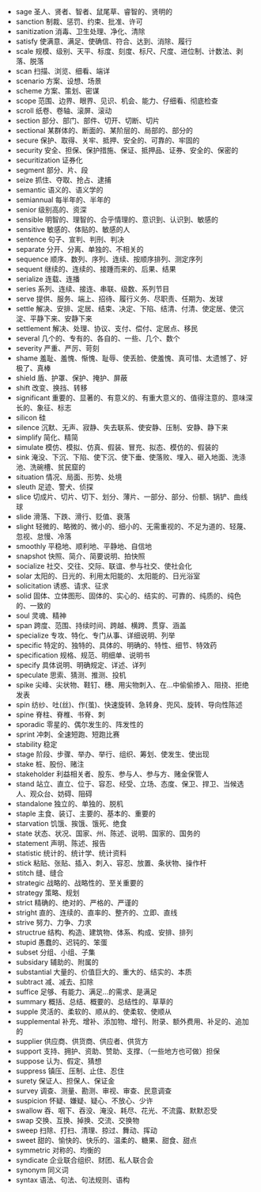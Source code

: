 - sage 圣人、贤者、智者、鼠尾草、睿智的、贤明的
- sanction 制裁、惩罚、约束、批准、许可
- sanitization 消毒、卫生处理、净化、清除
- satisfy 使满意、满足、使确信、符合、达到、消除、履行
- scale 规模、级别、天平、标度、刻度、标尺、尺度、进位制、计数法、剥落、脱落
- scan 扫描、浏览、细看、端详
- scenario 方案、设想、场景
- scheme 方案、策划、密谋
- scope 范围、边界、眼界、见识、机会、能力、仔细看、彻底检查
- scroll 纸卷、卷轴、滚屏、滚动
- section 部分、部门、部件、切开、切断、切片
- sectional 某群体的、断面的、某阶层的、局部的、部分的
- secure 保护、取得、关牢、抵押、安全的、可靠的、牢固的
- security 安全、担保、保护措施、保证、抵押品、证券、安全的、保密的
- securitization 证券化
- segment 部分、片、段
- seize 抓住、夺取、抢占、逮捕
- semantic 语义的、语义学的
- semiannual 每半年的、半年的
- senior 级别高的、资深
- sensible 明智的、理智的、合乎情理的、意识到、认识到、敏感的
- sensitive 敏感的、体贴的、敏感的人
- sentence 句子、宣判、判刑、判决
- separate 分开、分离、单独的、不相关的
- sequence 顺序、数列、序列、连续、按顺序排列、测定序列
- sequent 继续的、连续的、接踵而来的、后果、结果
- serialize 连载、连播
- series 系列、连续、接连、串联、级数、系列节目
- serve 提供、服务、端上、招待、履行义务、尽职责、任期为、发球
- settle 解决、安排、定居、结束、决定、下陷、结清、付清、使定居、使沉淀、平静下来、安静下来
- settlement 解决、处理、协议、支付、偿付、定居点、移民
- several 几个的、专有的、各自的、一些、几个、数个
- severity 严重、严厉、苛刻
- shame 羞耻、羞愧、惭愧、耻辱、使丢脸、使羞愧、真可惜、太遗憾了、好极了、真棒
- shield 盾、护罩、保护、掩护、屏蔽
- shift 改变、换挡、转移
- significant 重要的、显著的、有意义的、有重大意义的、值得注意的、意味深长的、象征、标志
- silicon 硅
- silence 沉默、无声、寂静、失去联系、使安静、压制、安静、静下来
- simplify 简化、精简
- simulate 模仿、模拟、仿真、假装、冒充、拟态、模仿的、假装的
- sink 淹没、下沉、下陷、使下沉、使下垂、使落败、埋入、砸入地面、洗涤池、洗碗槽、贫民窟的
- situation 情况、局面、形势、处境
- sleuth 足迹、警犬、侦探
- slice 切成片、切片、切下、划分、薄片、一部分、部分、份额、锅铲、曲线球
- slide 滑落、下跌、滑行、贬值、衰落
- slight 轻微的、略微的、微小的、细小的、无需重视的、不足为道的、轻蔑、忽视、怠慢、冷落
- smoothly 平稳地、顺利地、平静地、自信地
- snapshot 快照、简介、简要说明、拍快照
- socialize 社交、交往、交际、联谊、参与社交、使社会化
- solar 太阳的、日光的、利用太阳能的、太阳能的、日光浴室
- solicitation 诱惑、请求、征求
- solid 固体、立体图形、固体的、实心的、结实的、可靠的、纯质的、纯色的、一致的
- soul 灵魂、精神
- span 跨度、范围、持续时间、跨越、横跨、贯穿、涵盖
- specialize 专攻、特化、专门从事、详细说明、列举
- specific 特定的、独特的、具体的、明确的、特性、细节、特效药
- specification 规格、规范、明细单、说明书
- specify 具体说明、明确规定、详述、详列
- speculate 思索、猜测、推测、投机
- spike 尖峰、尖状物、鞋钉、穗、用尖物刺入、在...中偷偷掺入、阻挠、拒绝发表
- spin 纺纱、吐(丝)、作(茧)、快速旋转、急转身、兜风、旋转、导向性陈述
- spine 脊柱、脊椎、书脊、刺
- sporadic 零星的、偶尔发生的、阵发性的
- sprint 冲刺、全速短跑、短跑比赛
- stability 稳定
- stage 阶段、步骤、举办、举行、组织、筹划、使发生、使出现
- stake 桩、股份、赌注
- stakeholder 利益相关者、股东、参与人、参与方、赌金保管人
- stand 站立、直立、位于、容忍、经受、立场、态度、保卫、捍卫、当候选人、观众台、妨碍、阻碍
- standalone 独立的、单独的、脱机
- staple 主食、装订、主要的、基本的、重要的
- starvation 饥饿、挨饿、饿死、绝食
- state 状态、状况、国家、州、陈述、说明、国家的、国务的
- statement 声明、陈述、报告
- statistic 统计的、统计学、统计资料
- stick 粘贴、张贴、插入、刺入、容忍、放置、条状物、操作杆
- stitch 缝、缝合
- strategic 战略的、战略性的、至关重要的
- strategy 策略、规划
- strict 精确的、绝对的、严格的、严谨的
- stright 直的、连续的、直率的、整齐的、立即、直线
- strive 努力、力争、力求
- structrue 结构、构造、建筑物、体系、构成、安排、排列
- stupid 愚蠢的、迟钝的、笨蛋
- subset 分组、小组、子集
- subsidary 辅助的、附属的
- substantial 大量的、价值巨大的、重大的、结实的、本质
- subtract 减、减去、扣除
- suffice 足够、有能力、满足...的需求、是满足
- summary 概括、总结、概要的、总结性的、草草的
- supple 灵活的、柔软的、顺从的、使柔软、使顺从
- supplemental 补充、增补、添加物、增刊、附录、额外费用、补足的、追加的
- supplier 供应商、供货商、供应者、供货方
- support 支持、拥护、资助、赞助、支撑、（一些地方也可做）担保
- suppose 认为、假定、猜想
- suppress 镇压、压制、止住、忍住
- surety 保证人、担保人、保证金
- survey 调查、测量、勘测、审视、审查、民意调查
- suspicion 怀疑、嫌疑、疑心、不放心、少许
- swallow 吞、咽下、吞没、淹没、耗尽、花光、不流露、默默忍受
- swap 交换、互换、掉换、交流、交换物
- sweep 扫除、打扫、清理、掠过、舞动、挥动
- sweet 甜的、愉快的、快乐的、温柔的、糖果、甜食、甜点
- symmetric 对称的、均衡的
- syndicate 企业联合组织、财团、私人联合会
- synonym 同义词
- syntax 语法、句法、句法规则、语构